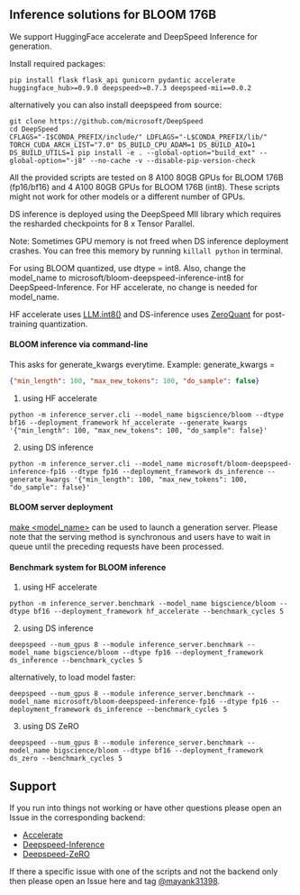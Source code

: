 ## Inference solutions for BLOOM 176B

We support HuggingFace accelerate and DeepSpeed Inference for generation.

Install required packages:

```shell
pip install flask flask_api gunicorn pydantic accelerate huggingface_hub>=0.9.0 deepspeed>=0.7.3 deepspeed-mii==0.0.2
```

alternatively you can also install deepspeed from source:
```shell
git clone https://github.com/microsoft/DeepSpeed
cd DeepSpeed
CFLAGS="-I$CONDA_PREFIX/include/" LDFLAGS="-L$CONDA_PREFIX/lib/" TORCH_CUDA_ARCH_LIST="7.0" DS_BUILD_CPU_ADAM=1 DS_BUILD_AIO=1 DS_BUILD_UTILS=1 pip install -e . --global-option="build_ext" --global-option="-j8" --no-cache -v --disable-pip-version-check
```

All the provided scripts are tested on 8 A100 80GB GPUs for BLOOM 176B (fp16/bf16) and 4 A100 80GB GPUs for BLOOM 176B (int8). These scripts might not work for other models or a different number of GPUs.

DS inference is deployed using the DeepSpeed MII library which requires the resharded checkpoints for 8 x Tensor Parallel.

Note: Sometimes GPU memory is not freed when DS inference deployment crashes. You can free this memory by running `killall python` in terminal.

For using BLOOM quantized, use dtype = int8. Also, change the model_name to microsoft/bloom-deepspeed-inference-int8 for DeepSpeed-Inference. For HF accelerate, no change is needed for model_name.

HF accelerate uses [LLM.int8()](https://arxiv.org/abs/2208.07339) and DS-inference uses [ZeroQuant](https://arxiv.org/abs/2206.01861) for post-training quantization.

#### BLOOM inference via command-line

This asks for generate_kwargs everytime.
Example: generate_kwargs =
```json
{"min_length": 100, "max_new_tokens": 100, "do_sample": false}
```

1. using HF accelerate
```shell
python -m inference_server.cli --model_name bigscience/bloom --dtype bf16 --deployment_framework hf_accelerate --generate_kwargs '{"min_length": 100, "max_new_tokens": 100, "do_sample": false}'
```

2. using DS inference
```shell
python -m inference_server.cli --model_name microsoft/bloom-deepspeed-inference-fp16 --dtype fp16 --deployment_framework ds_inference --generate_kwargs '{"min_length": 100, "max_new_tokens": 100, "do_sample": false}'
```

#### BLOOM server deployment

[make <model_name>](../Makefile) can be used to launch a generation server. Please note that the serving method is synchronous and users have to wait in queue until the preceding requests have been processed.

#### Benchmark system for BLOOM inference

1. using HF accelerate
```shell
python -m inference_server.benchmark --model_name bigscience/bloom --dtype bf16 --deployment_framework hf_accelerate --benchmark_cycles 5
```

2. using DS inference
```shell
deepspeed --num_gpus 8 --module inference_server.benchmark --model_name bigscience/bloom --dtype fp16 --deployment_framework ds_inference --benchmark_cycles 5
```
alternatively, to load model faster:
```shell
deepspeed --num_gpus 8 --module inference_server.benchmark --model_name microsoft/bloom-deepspeed-inference-fp16 --dtype fp16 --deployment_framework ds_inference --benchmark_cycles 5
```

3. using DS ZeRO
```shell
deepspeed --num_gpus 8 --module inference_server.benchmark --model_name bigscience/bloom --dtype bf16 --deployment_framework ds_zero --benchmark_cycles 5
```

## Support


If you run into things not working or have other questions please open an Issue in the corresponding backend:

- [Accelerate](https://github.com/huggingface/accelerate/issues)
- [Deepspeed-Inference](https://github.com/microsoft/DeepSpeed/issues)
- [Deepspeed-ZeRO](https://github.com/microsoft/DeepSpeed/issues)

If there a specific issue with one of the scripts and not the backend only then please open an Issue here and tag [@mayank31398](https://github.com/mayank31398).

